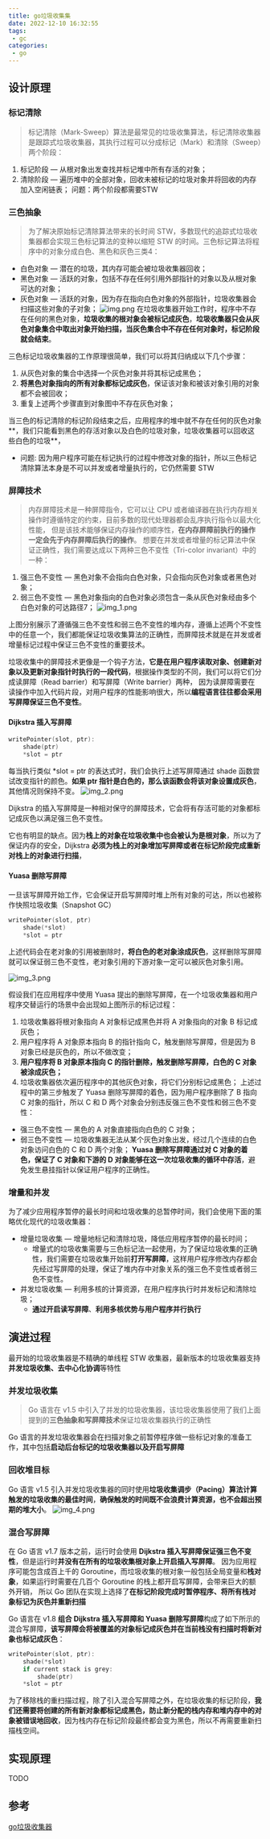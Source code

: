 ```yaml
---
title: go垃圾收集集
date: 2022-12-10 16:32:55
tags: 
 - gc
categories:
 - go
---
```

## 设计原理
### 标记清除
> 标记清除（Mark-Sweep）算法是最常见的垃圾收集算法，标记清除收集器是跟踪式垃圾收集器，其执行过程可以分成标记（Mark）和清除（Sweep）两个阶段：

1. 标记阶段 — 从根对象出发查找并标记堆中所有存活的对象；
2. 清除阶段 — 遍历堆中的全部对象，回收未被标记的垃圾对象并将回收的内存加入空闲链表；
 问题：两个阶段都需要STW

### 三色抽象 
> 为了解决原始标记清除算法带来的长时间 STW，多数现代的追踪式垃圾收集器都会实现三色标记算法的变种以缩短 STW 的时间。三色标记算法将程序中的对象分成白色、黑色和灰色三类4：
* 白色对象 — 潜在的垃圾，其内存可能会被垃圾收集器回收；
* 黑色对象 — 活跃的对象，包括不存在任何引用外部指针的对象以及从根对象可达的对象；
* 灰色对象 — 活跃的对象，因为存在指向白色对象的外部指针，垃圾收集器会扫描这些对象的子对象；
![img.png](/images/go_garbage_collector/img.png)
  在垃圾收集器开始工作时，程序中不存在任何的黑色对象，**垃圾收集的根对象会被标记成灰色**，**垃圾收集器只会从灰色对象集合中取出对象开始扫描，当灰色集合中不存在任何对象时，标记阶段就会结束**。


三色标记垃圾收集器的工作原理很简单，我们可以将其归纳成以下几个步骤：

1. 从灰色对象的集合中选择一个灰色对象并将其标记成黑色；
2. **将黑色对象指向的所有对象都标记成灰色**，保证该对象和被该对象引用的对象都不会被回收；
3. 重复上述两个步骤直到对象图中不存在灰色对象；

当三色的标记清除的标记阶段结束之后，应用程序的堆中就不存在任何的灰色对象**，我们只能看到黑色的存活对象以及白色的垃圾对象，垃圾收集器可以回收这些白色的垃圾**，
* 问题: 因为用户程序可能在标记执行的过程中修改对象的指针，所以三色标记清除算法本身是不可以并发或者增量执行的，它仍然需要 STW

### 屏障技术

> 内存屏障技术是一种屏障指令，它可以让 CPU 或者编译器在执行内存相关操作时遵循特定的约束，目前多数的现代处理器都会乱序执行指令以最大化性能，
但是该技术能够保证内存操作的顺序性，**在内存屏障前执行的操作一定会先于内存屏障后执行的操作**。
 想要在并发或者增量的标记算法中保证正确性，我们需要达成以下两种三色不变性（Tri-color invariant）中的一种：

1. 强三色不变性 — 黑色对象不会指向白色对象，只会指向灰色对象或者黑色对象；
2. 弱三色不变性 — 黑色对象指向的白色对象必须包含一条从灰色对象经由多个白色对象的可达路径7；
![img_1.png](/images/go_garbage_collector/img_1.png)

上图分别展示了遵循强三色不变性和弱三色不变性的堆内存，遵循上述两个不变性中的任意一个，我们都能保证垃圾收集算法的正确性，而屏障技术就是在并发或者增量标记过程中保证三色不变性的重要技术。

垃圾收集中的屏障技术更像是一个钩子方法，**它是在用户程序读取对象、创建新对象以及更新对象指针时执行的一段代码**，根据操作类型的不同，我们可以将它们分成读屏障（Read barrier）和写屏障（Write barrier）两种，
因为读屏障需要在读操作中加入代码片段，对用户程序的性能影响很大，所以**编程语言往往都会采用写屏障保证三色不变性**。

#### Dijkstra 插入写屏障
``` go 
writePointer(slot, ptr):
    shade(ptr)
    *slot = ptr
```
每当执行类似 *slot = ptr 的表达式时，我们会执行上述写屏障通过 shade 函数尝试改变指针的颜色。**如果 ptr 指针是白色的，那么该函数会将该对象设置成灰色**，其他情况则保持不变。
![img_2.png](/images/go_garbage_collector/img_2.png)

Dijkstra 的插入写屏障是一种相对保守的屏障技术，它会将有存活可能的对象都标记成灰色以满足强三色不变性。

它也有明显的缺点。因为**栈上的对象在垃圾收集中也会被认为是根对象**，所以为了保证内存的安全，Dijkstra **必须为栈上的对象增加写屏障或者在标记阶段完成重新对栈上的对象进行扫描**，

#### Yuasa 删除写屏障 
一旦该写屏障开始工作，它会保证开启写屏障时堆上所有对象的可达，所以也被称作快照垃圾收集（Snapshot GC）
```go
writePointer(slot, ptr)
    shade(*slot)
    *slot = ptr
```
上述代码会在老对象的引用被删除时，**将白色的老对象涂成灰色**，这样删除写屏障就可以保证弱三色不变性，老对象引用的下游对象一定可以被灰色对象引用。

![img_3.png](/images/go_garbage_collector/img_3.png)


假设我们在应用程序中使用 Yuasa 提出的删除写屏障，在一个垃圾收集器和用户程序交替运行的场景中会出现如上图所示的标记过程：

1. 垃圾收集器将根对象指向 A 对象标记成黑色并将 A 对象指向的对象 B 标记成灰色；
2. 用户程序将 A 对象原本指向 B 的指针指向 C，触发删除写屏障，但是因为 B 对象已经是灰色的，所以不做改变；
3. **用户程序将 B 对象原本指向 C 的指针删除，触发删除写屏障，白色的 C 对象被涂成灰色；**
4. 垃圾收集器依次遍历程序中的其他灰色对象，将它们分别标记成黑色；
上述过程中的第三步触发了 Yuasa 删除写屏障的着色，因为用户程序删除了 B 指向 C 对象的指针，所以 C 和 D 两个对象会分别违反强三色不变性和弱三色不变性：

* 强三色不变性 — 黑色的 A 对象直接指向白色的 C 对象；
* 弱三色不变性 — 垃圾收集器无法从某个灰色对象出发，经过几个连续的白色对象访问白色的 C 和 D 两个对象；
**Yuasa 删除写屏障通过对 C 对象的着色，保证了 C 对象和下游的 D 对象能够在这一次垃圾收集的循环中存活**，避免发生悬挂指针以保证用户程序的正确性。

### 增量和并发 
为了减少应用程序暂停的最长时间和垃圾收集的总暂停时间，我们会使用下面的策略优化现代的垃圾收集器：

* 增量垃圾收集 — 增量地标记和清除垃圾，降低应用程序暂停的最长时间；
  * 增量式的垃圾收集需要与三色标记法一起使用，为了保证垃圾收集的正确性，我们需要在垃圾收集开始前**打开写屏障**，这样用户程序修改内存都会先经过写屏障的处理，保证了堆内存中对象关系的强三色不变性或者弱三色不变性。
* 并发垃圾收集 — 利用多核的计算资源，在用户程序执行时并发标记和清除垃圾；
  * **通过开启读写屏障**、**利用多核优势与用户程序并行执行**

## 演进过程
最开始的垃圾收集器是不精确的单线程 STW 收集器，最新版本的垃圾收集器支持**并发垃圾收集、去中心化协调**等特性

### 并发垃圾收集
> Go 语言在 v1.5 中引入了并发的垃圾收集器，该垃圾收集器使用了我们上面提到的**三色抽象和写屏障技术**保证垃圾收集器执行的正确性


Go 语言的并发垃圾收集器会在扫描对象之前暂停程序做一些标记对象的准备工作，其中包括**启动后台标记的垃圾收集器以及开启写屏障**

### 回收堆目标

Go 语言 v1.5 引入并发垃圾收集器的同时使用**垃圾收集调步（Pacing）算法计算触发的垃圾收集的最佳时间**，**确保触发的时间既不会浪费计算资源，也不会超出预期的堆大小**。
![img_4.png](/images/go_garbage_collector/img_4.png)

### 混合写屏障
在 Go 语言 v1.7 版本之前，运行时会使用 **Dijkstra 插入写屏障保证强三色不变性**，但是运行时**并没有在所有的垃圾收集根对象上开启插入写屏障**。
因为应用程序可能包含成百上千的 Goroutine，而垃圾收集的根对象一般包括全局变量和**栈对象**，如果运行时需要在几百个 Goroutine 的栈上都开启写屏障，会带来巨大的额外开销，
所以 Go 团队在实现上选择了**在标记阶段完成时暂停程序、将所有栈对象标记为灰色并重新扫描**

Go 语言在 v1.8 **组合 Dijkstra 插入写屏障和 Yuasa 删除写屏障**构成了如下所示的混合写屏障，**该写屏障会将被覆盖的对象标记成灰色并在当前栈没有扫描时将新对象也标记成灰色**：
```go
writePointer(slot, ptr):
    shade(*slot)
    if current stack is grey:
        shade(ptr)
    *slot = ptr
```
为了移除栈的重扫描过程，除了引入混合写屏障之外，在垃圾收集的标记阶段，**我们还需要将创建的所有新对象都标记成黑色，防止新分配的栈内存和堆内存中的对象被错误地回收**，因为栈内存在标记阶段最终都会变为黑色，所以不再需要重新扫描栈空间。

## 实现原理
TODO

## 参考
[go垃圾收集器](https://draveness.me/golang/docs/part3-runtime/ch07-memory/golang-garbage-collecto)
